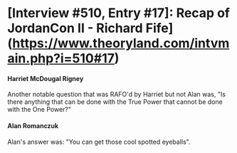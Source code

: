 # [Interview #510, Entry #17]: Recap of JordanCon II - Richard Fife](https://www.theoryland.com/intvmain.php?i=510#17)

#### Harriet McDougal Rigney

Another notable question that was RAFO'd by Harriet but not Alan was, "Is there anything that can be done with the True Power that cannot be done with the One Power?"

#### Alan Romanczuk

Alan's answer was: "You can get those cool spotted eyeballs".

